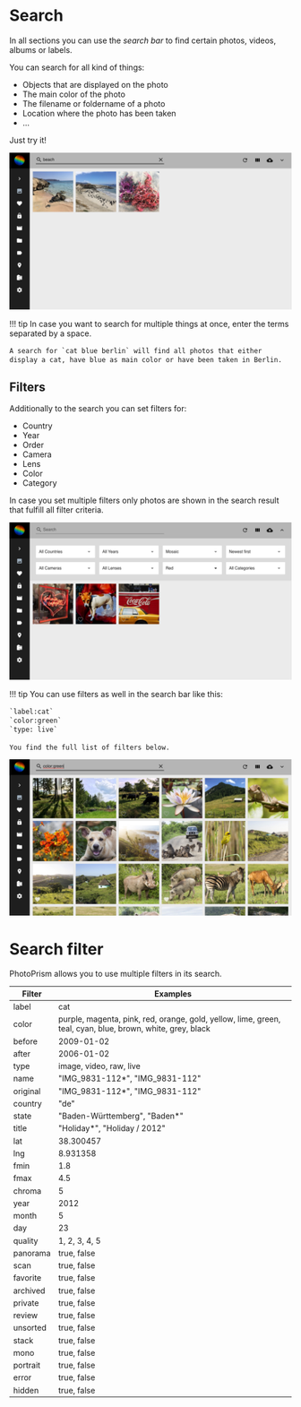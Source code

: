 # Search #
In all sections you can use the *search bar* to find certain photos, videos, albums or labels.

You can search for all kind of things:

* Objects that are displayed on the photo
* The main color of the photo
* The filename or foldername of a photo
* Location where the photo has been taken
* ...

Just try it!

   ![Screenshot](img/search-beach.png)

!!! tip
    In case you want to search for multiple things at once, enter the terms separated by a space.
    
    A search for `cat blue berlin` will find all photos that either display a cat, have blue as main color or have been taken in Berlin.

## Filters ##
Additionally to the search you can set filters for:

* Country
* Year
* Order
* Camera
* Lens
* Color
* Category

In case you set multiple filters only photos are shown in the search result that fulfill all filter criteria.

 ![Screenshot](img/color-red.png)

!!! tip
    You can use filters as well in the search bar like this:
    
    `label:cat`
    `color:green`
    `type: live`
    
    You find the full list of filters below.
    
   ![Screenshot](img/color-green.png)


# Search filter #
PhotoPrism allows you to use multiple filters in its search.
    
| Filter      | Examples |
| ----------- | ----------- |
| label      |    cat    |
| color  | purple, magenta, pink, red, orange, gold, yellow, lime, green, teal, cyan, blue, brown, white, grey, black       |
| before      |   2009-01-02     |
| after      |    2006-01-02    |
| type     |   image, video, raw, live     |
| name     | "IMG_9831-112*", "IMG_9831-112" |
| original     | "IMG_9831-112*", "IMG_9831-112" |
| country     | "de" |
| state     | "Baden-Württemberg", "Baden*" |
| title     | "Holiday*", "Holiday / 2012" |
| lat     |    38.300457    |
| lng     |   8.931358   |
| fmin     |    1.8    |
| fmax     |    4.5  |
| chroma     |   5     |
| year     |  2012    |
| month     |  5    |
| day     |  23    |
| quality     |   1, 2, 3, 4, 5   |
| panorama     |    true, false    |
| scan     |    true, false    |
| favorite     |    true, false    |
| archived     |    true, false    |
| private     |    true, false    |
| review     |   true, false   |
| unsorted     |    true, false    |
| stack     |    true, false    |
| mono     |    true, false  |
| portrait     |    true, false  |
| error     |    true, false    |
| hidden     |    true, false    |

